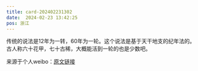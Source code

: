 ```yaml
---
title: card-202402231302
date:  2024-02-23 13:42:25
pos: 浙江
---
```

传统的说法是12年为一转，60年为一轮。这个说法是基于天干地支的纪年法的。古人称六十花甲，七十古稀，大概能活到一轮的也是少数吧。 

来源于个人weibo：[原文链接](https://m.weibo.cn/status/O1UZPgpF6?mblogid=O1UZPgpF6)